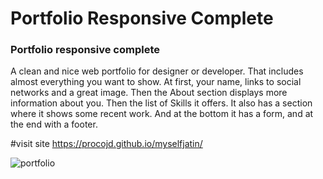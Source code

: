 # Portfolio Responsive Complete
### Portfolio responsive complete
A clean and nice web portfolio for designer or developer. That includes almost everything you want to show. At first, your name, links to social networks and a great image. Then the About section displays more information about you. Then the list of Skills it offers. It also has a section where it shows some recent work. And at the bottom it has a form, and at the end with a footer.

#visit site https://procojd.github.io/myselfjatin/

![portfolio](https://user-images.githubusercontent.com/94393895/181756139-8a3d45c2-98ed-401e-a469-820169695785.jpg)
